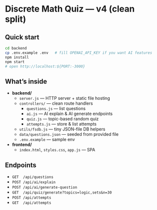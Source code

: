# Discrete Math Quiz — v4 (clean split)

## Quick start
```bash
cd backend
cp .env.example .env   # fill OPENAI_API_KEY if you want AI features
npm install
npm start
# open http://localhost:${PORT:-3000}
```

## What’s inside
- **backend/**
  - `server.js` — HTTP server + static file hosting
  - `controllers/` — clean route handlers
    - `questions.js` — list questions
    - `ai.js` — AI explain & AI generate endpoints
    - `quiz.js` — topic-based random quiz
    - `attempts.js` — store & list attempts
  - `utils/fsdb.js` — tiny JSON-file DB helpers
  - `data/questions.json` — seeded from provided file
  - `.env.example` — sample env
- **frontend/**
  - `index.html`, `styles.css`, `app.js` — SPA

## Endpoints
- `GET  /api/questions`
- `POST /api/ai/explain`
- `POST /api/ai/generate-question`
- `GET  /api/quiz/generate?topics=logic,sets&n=30`
- `POST /api/attempts`
- `GET  /api/attempts`

